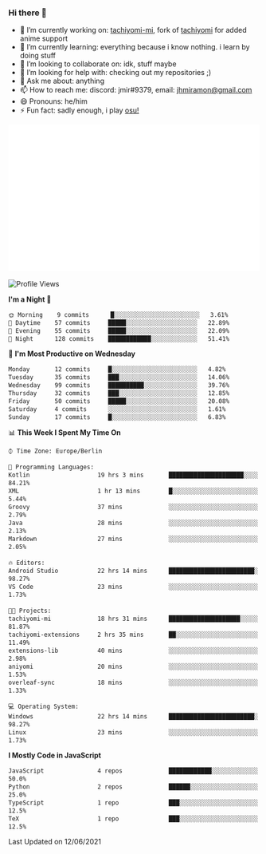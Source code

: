 ### Hi there 👋



<!--
**jmir1/jmir1** is a ✨ _special_ ✨ repository because its `README.md` (this file) appears on your GitHub profile.

Here are some ideas to get you started:
-->
- 🔭 I’m currently working on: [tachiyomi-mi](https://github.com/jmir1/tachiyomi-mi), fork of [tachiyomi](https://github.com/tachiyomiorg/tachiyomi) for added anime support
- 🌱 I’m currently learning: everything because i know nothing. i learn by doing stuff
- 👯 I’m looking to collaborate on: idk, stuff maybe
- 🤔 I’m looking for help with: checking out my repositories ;)
- 💬 Ask me about: anything
- 📫 How to reach me: discord: jmir#9379, email: jhmiramon@gmail.com
- 😄 Pronouns: he/him
- ⚡ Fun fact: sadly enough, i play [osu!](https://osu.ppy.sh/users/18018426)
<div>
	<p align="center">
		<img src="https://github.com/jmir1/github-stats/blob/master/generated/overview.svg">
	</p>
</div>

<!--START_SECTION:waka-->
![Profile Views](http://img.shields.io/badge/Profile%20Views-4-blue)

**I'm a Night 🦉** 

```text
🌞 Morning    9 commits      █░░░░░░░░░░░░░░░░░░░░░░░░   3.61% 
🌆 Daytime    57 commits     █████░░░░░░░░░░░░░░░░░░░░   22.89% 
🌃 Evening    55 commits     █████░░░░░░░░░░░░░░░░░░░░   22.09% 
🌙 Night      128 commits    ████████████░░░░░░░░░░░░░   51.41%

```
📅 **I'm Most Productive on Wednesday** 

```text
Monday       12 commits     █░░░░░░░░░░░░░░░░░░░░░░░░   4.82% 
Tuesday      35 commits     ███░░░░░░░░░░░░░░░░░░░░░░   14.06% 
Wednesday    99 commits     ██████████░░░░░░░░░░░░░░░   39.76% 
Thursday     32 commits     ███░░░░░░░░░░░░░░░░░░░░░░   12.85% 
Friday       50 commits     █████░░░░░░░░░░░░░░░░░░░░   20.08% 
Saturday     4 commits      ░░░░░░░░░░░░░░░░░░░░░░░░░   1.61% 
Sunday       17 commits     █░░░░░░░░░░░░░░░░░░░░░░░░   6.83%

```


📊 **This Week I Spent My Time On** 

```text
⌚︎ Time Zone: Europe/Berlin

💬 Programming Languages: 
Kotlin                   19 hrs 3 mins       █████████████████████░░░░   84.21% 
XML                      1 hr 13 mins        █░░░░░░░░░░░░░░░░░░░░░░░░   5.44% 
Groovy                   37 mins             ░░░░░░░░░░░░░░░░░░░░░░░░░   2.79% 
Java                     28 mins             ░░░░░░░░░░░░░░░░░░░░░░░░░   2.13% 
Markdown                 27 mins             ░░░░░░░░░░░░░░░░░░░░░░░░░   2.05%

🔥 Editors: 
Android Studio           22 hrs 14 mins      ████████████████████████░   98.27% 
VS Code                  23 mins             ░░░░░░░░░░░░░░░░░░░░░░░░░   1.73%

🐱‍💻 Projects: 
tachiyomi-mi             18 hrs 31 mins      ████████████████████░░░░░   81.87% 
tachiyomi-extensions     2 hrs 35 mins       ██░░░░░░░░░░░░░░░░░░░░░░░   11.49% 
extensions-lib           40 mins             ░░░░░░░░░░░░░░░░░░░░░░░░░   2.98% 
aniyomi                  20 mins             ░░░░░░░░░░░░░░░░░░░░░░░░░   1.53% 
overleaf-sync            18 mins             ░░░░░░░░░░░░░░░░░░░░░░░░░   1.33%

💻 Operating System: 
Windows                  22 hrs 14 mins      ████████████████████████░   98.27% 
Linux                    23 mins             ░░░░░░░░░░░░░░░░░░░░░░░░░   1.73%

```

**I Mostly Code in JavaScript** 

```text
JavaScript               4 repos             ████████████░░░░░░░░░░░░░   50.0% 
Python                   2 repos             ██████░░░░░░░░░░░░░░░░░░░   25.0% 
TypeScript               1 repo              ███░░░░░░░░░░░░░░░░░░░░░░   12.5% 
TeX                      1 repo              ███░░░░░░░░░░░░░░░░░░░░░░   12.5%

```



 Last Updated on 12/06/2021
<!--END_SECTION:waka-->
